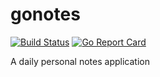 # gonotes

[![Build Status](https://travis-ci.org/adriamb/gopad.svg?branch=master)](https://travis-ci.org/adriamb/gopad)
[![Go Report Card](https://goreportcard.com/badge/github.com/amassanet/gopad)](https://goreportcard.com/report/github.com/amassanet/gopad)

A daily personal notes application 
